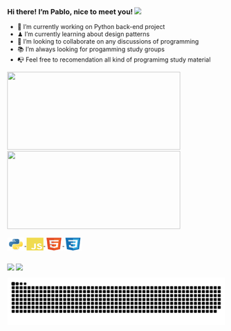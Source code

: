 ### Hi there! I’m Pablo, nice to meet you! <img src="https://raw.githubusercontent.com/iampavangandhi/iampavangandhi/master/gifs/Hi.gif" width="30px"></h2>

- 🐍 I’m currently working on Python back-end project
- ♟ I’m currently learning about design patterns
- 💬 I’m looking to collaborate on any discussions of programming
- 📚 I’m always looking for progamming study groups
- 📭 Feel free to recomendation all kind of programimg study material


<div>
  <a href="https://github.com/PabloVKF">
  <img height="180em" width="400" src="https://github-readme-stats.vercel.app/api?username=PabloVKF&show_icons=true&theme=tokyonight&include_all_commits=true&count_private=true"/>
  <img height="180em" width="400" src="https://github-readme-stats.vercel.app/api/top-langs/?username=PabloVKF&layout=compact&langs_count=6&theme=tokyonight"/>
</div>

<div style="display: inline_block"><br>
  <img align="center" alt="Pablo-Python" height="30" width="40" src="https://raw.githubusercontent.com/devicons/devicon/master/icons/python/python-original.svg">
  <img align="center" alt="Pablo-Js" height="30" width="40" src="https://raw.githubusercontent.com/devicons/devicon/master/icons/javascript/javascript-plain.svg">
  <img align="center" alt="Pablo-HTML" height="30" width="40" src="https://raw.githubusercontent.com/devicons/devicon/master/icons/html5/html5-original.svg">
  <img align="center" alt="Pablo-CSS" height="30" width="40" src="https://raw.githubusercontent.com/devicons/devicon/master/icons/css3/css3-original.svg">
</div>
  
  ##
  
<div>
  <a href = "mailto:pablovkf@gmail.com"><img src="https://img.shields.io/badge/Gmail-D14836?style=for-the-badge&logo=gmail&logoColor=white" target="_blank"></a>
  <a href="https://www.linkedin.com/in/pablo-von-knoblauch-font%C3%A3o-319073178/" target="_blank"><img src="https://img.shields.io/badge/-LinkedIn-%230077B5?style=for-the-badge&logo=linkedin&logoColor=white" target="_blank"></a> 
  
</div>
  
![Snake animation](https://github.com/PabloVKF/PabloVKF/blob/output/github-contribution-grid-snake.svg)






